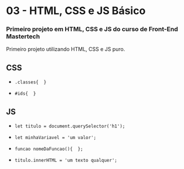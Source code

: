 # 03 - HTML, CSS e JS Básico

### Primeiro projeto em HTML, CSS e JS do curso de Front-End Mastertech

Primeiro projeto utilizando HTML, CSS e JS puro.

## 

## CSS

* `.classes{  }`

* `#ids{  }`

## JS

* `let titulo = document.querySelector('h1');`

* `let minhaVariavel = 'um valor';`

* `funcao nomeDaFuncao(){  };`

* `titulo.innerHTML = 'um texto qualquer';`



